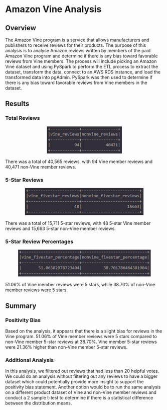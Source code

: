 # Amazon Vine Analysis
## Overview
The Amazon Vine program is a service that allows manufacturers and publishers to receive reviews for their products. The purpose of this analysis is to analyse Amazon reviews written by members of the paid Amazon Vine program and determine if there is any bias toward favorable reviews from Vine members. The process will include picking an Amazon Vine dataset and using PySpark to perform the ETL process to extract the dataset, transform the data, connect to an AWS RDS instance, and load the transformed data into pgAdmin. PySpark was then used to determine if there is any bias toward favorable reviews from Vine members in the dataset.


## Results
### Total Reviews
<p align="center"><img src="resources/reviews.png"></p>
There was a total of 40,565 reviews, with 94 Vine member reviews and 40,471 non-Vine member reviews.

### 5-Star Reviews
<p align="center"><img src="resources/fivestar_reviews.png"></p>
There was a total of 15,711 5-star reviews, with 48 5-star Vine member reviews and 15,663 5-star non-Vine member reviews.

### 5-Star Review Percentages
<p align="center"><img src="resources/fivestar_percentage.png"></p>
51.06% of Vine member reviews were 5 stars, while 38.70% of non-Vine member reviews were 5 stars.


## Summary
### Positivity Bias
Based on the analysis, it appears that there is a slight bias for reviews in the Vine program. 51.06% of Vine member reviews were 5 stars compared to non-Vine member 5-star reviews at 38.70%. Vine member 5-star reviews were 21.36% higher than non-Vine member 5-star reviews.
### Additional Analysis
In this analysis, we filtered out reviews that had less than 20 helpful votes. We could do an analysis without filtering out any reviews to have a bigger dataset which could potentially provide more insight to support the positivity bias statement. Another option would be to run the same analysis on a different product dataset of Vine and non-Vine member reviews and conduct a 2 sample t-test to determine if there is a statistical difference between the distribution means.
